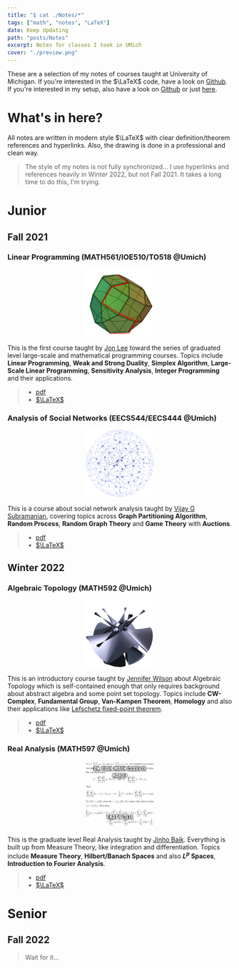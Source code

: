 ```yaml
---
title: "$ cat ./Notes/*"
tags: ["math", "notes", "LaTeX"]
date: Keep Updating
path: "posts/Notes"
excerpt: Notes for classes I took in UMich
cover: "./preview.png"
---
```


These are a selection of my notes of courses taught at University of Michigan. If you're interested in the $\LaTeX$ code, have a look on [Github](https://github.com/sleepymalc/Notes). 
If you're interested in my setup, also have a look on [Github](https://github.com/sleepymalc/VSCode-LaTeX-Inkscape) or just [here](./VSCode-LaTeX-Inkscape).

# What's in here?
All notes are written in modern style $\LaTeX$ with clear definition/theorem references and hyperlinks. Also, the drawing is done in a professional and clean way.
> The style of my notes is not fully synchronized... I use hyperlinks and references heavily in Winter 2022, but not Fall 2021. It takes a long time to do this, 
I'm trying.

# Junior

## Fall 2021
### Linear Programming (MATH561/IOE510/TO518 @Umich) 
<p align="center">
	<img src="./figures/MATH561.png" width="30%"/>
</p>

This is the first course taught by [Jon Lee](https://sites.google.com/site/jonleewebpage/) toward the series of graduated level large-scale and mathematical programming courses.
Topics include **Linear Programming**, **Weak and Strong Duality**, **Simplex Algorithm**, **Large-Scale Linear Programming**, **Sensitivity Analysis**, **Integer Programming** and their applications.
> * [pdf](./LinProg.pdf) 
> * [$\LaTeX$](https://github.com/sleepymalc/Notes/tree/main/MATH561-Linear_Programming)

### Analysis of Social Networks (EECS544/EECS444 @Umich)
<p align="center">
	<img src="./figures/EECS544.png" width="30%"/>
</p>

This is a course about social network analysis taught by [Vijay G Subramanian](https://subramanian.engin.umich.edu/), covering topics across **Graph Partitioning Algorithm**,
**Random Process**, **Random Graph Theory** and **Game Theory** with **Auctions**.
> * [pdf](./SocNetAnalysis.pdf) 
> * [$\LaTeX$](https://github.com/sleepymalc/Notes/tree/main/EECS544-Analysis_of_Social_Networks)

## Winter 2022
### Algebraic Topology (MATH592 @Umich)
<p align="center">
	<img src="./figures/MATH592.png" width="30%"/>
</p>

This is an introductory course taught by [Jennifer Wilson](http://www.math.lsa.umich.edu/~jchw/) about Algebraic Topology which is self-contained enough that only 
requires background about abstract algebra and some point set topology. Topics include **CW-Complex**, **Fundamental Group**, **Van-Kampen Theorem**, **Homology** and also their applications 
like [Lefschetz fixed-point theorem](https://en.wikipedia.org/wiki/Lefschetz_fixed-point_theorem).
> * [pdf](./AlgTop.pdf) 
> * [$\LaTeX$](https://github.com/sleepymalc/Notes/tree/main/MATH592-Introduction_to_Algebraic_Topology)

### Real Analysis (MATH597 @Umich)
<p align="center">
	<img src="./figures/MATH597.png" width="30%"/>
</p>

This is the graduate level Real Analysis taught by [Jinho Baik](http://www.math.lsa.umich.edu/~baik/Welcome.html). Everything is built up from Measure Theory,
like integration and differentiation. Topics include **Measure Theory**, **Hilbert/Banach Spaces** and also **$L^p$ Spaces**, **Introduction to Fourier Analysis**.
> * [pdf](./ReAnalysis.pdf) 
> * [$\LaTeX$](https://github.com/sleepymalc/Notes/tree/main/MATH597-AnalysisII)

# Senior

## Fall 2022
> Wait for it... 
